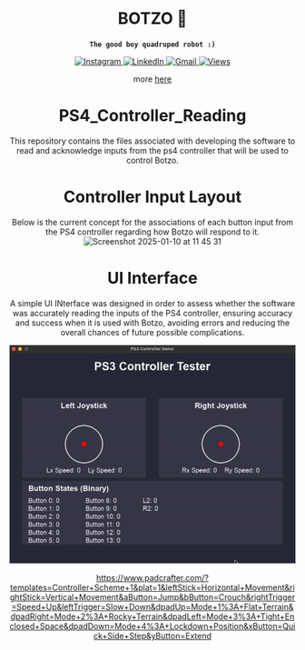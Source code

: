 <div align="center">
<h1>BOTZO 🐾</h1>

**`The good boy quadruped robot :)`**

<p align="center">
    <a href="https://www.instagram.com/botzo.ie/" target="_blank" rel="noopener noreferrer">
        <img alt="Instagram" src="https://img.shields.io/badge/Instagram-%232C3454.svg?style=for-the-badge&logo=Instagram&logoColor=white" />
    </a>
    <a href="" target="_blank" rel="noopener noreferrer">
        <img alt="LinkedIn" src="https://img.shields.io/badge/Youtube-%232C3454.svg?style=for-the-badge&logo=Youtube&logoColor=white" />
    </a>
    <a href="mailto:botzoteam@gmail.com">
        <img alt="Gmail" src="https://img.shields.io/badge/Gmail-2c3454?style=for-the-badge&logo=gmail&logoColor=white" />
    </a>
    <a href="">
        <img alt="Views" src="https://komarev.com/ghpvc/?username=botzo&color=blue&style=for-the-badge&abbreviated=true" />
    </a>

</p>

<div align="center">

more [here](https://github.com/IERoboticsAILab/botzo)

# PS4_Controller_Reading

This repository contains the files associated with developing the software to read and acknowledge inputs from the ps4 controller that will be used to control Botzo.

# Controller Input Layout
Below is the current concept for the associations of each button input from the PS4 controller regarding how Botzo will respond to it.
<img width="1223" alt="Screenshot 2025-01-10 at 11 45 31" src="https://github.com/user-attachments/assets/ccf1801c-cc6d-4207-a3dc-7a9cc3d9cc53" />


# UI Interface
A simple UI INterface was designed in order to assess whether the software was accurately reading the inputs of the PS4 controller, ensuring accuracy and success when it is used with Botzo, avoiding errors and reducing the overall chances of future possible complications.

![Demo](./Assets/demo.gif)


https://www.padcrafter.com/?templates=Controller+Scheme+1&plat=1&leftStick=Horizontal+Movement&rightStick=Vertical+Movement&aButton=Jump&bButton=Crouch&rightTrigger=Speed+Up&leftTrigger=Slow+Down&dpadUp=Mode+1%3A+Flat+Terrain&dpadRight=Mode+2%3A+Rocky+Terrain&dpadLeft=Mode+3%3A+Tight+Enclosed+Space&dpadDown=Mode+4%3A+Lockdown+Position&xButton=Quick+Side+Step&yButton=Extend
